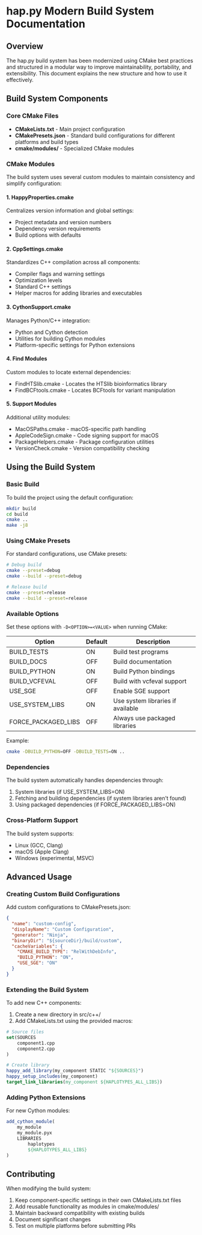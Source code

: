 # hap.py Modern Build System Documentation

## Overview

The hap.py build system has been modernized using CMake best practices and structured in a modular way to improve maintainability, portability, and extensibility. This document explains the new structure and how to use it effectively.

## Build System Components

### Core CMake Files

- **CMakeLists.txt** - Main project configuration
- **CMakePresets.json** - Standard build configurations for different platforms and build types
- **cmake/modules/** - Specialized CMake modules

### CMake Modules

The build system uses several custom modules to maintain consistency and simplify configuration:

#### 1. HappyProperties.cmake

Centralizes version information and global settings:

- Project metadata and version numbers
- Dependency version requirements
- Build options with defaults

#### 2. CppSettings.cmake

Standardizes C++ compilation across all components:

- Compiler flags and warning settings
- Optimization levels
- Standard C++ settings
- Helper macros for adding libraries and executables

#### 3. CythonSupport.cmake

Manages Python/C++ integration:

- Python and Cython detection
- Utilities for building Cython modules
- Platform-specific settings for Python extensions

#### 4. Find Modules

Custom modules to locate external dependencies:

- FindHTSlib.cmake - Locates the HTSlib bioinformatics library
- FindBCFtools.cmake - Locates BCFtools for variant manipulation

#### 5. Support Modules

Additional utility modules:

- MacOSPaths.cmake - macOS-specific path handling
- AppleCodeSign.cmake - Code signing support for macOS
- PackageHelpers.cmake - Package configuration utilities
- VersionCheck.cmake - Version compatibility checking

## Using the Build System

### Basic Build

To build the project using the default configuration:

```bash
mkdir build
cd build
cmake ..
make -j8
```

### Using CMake Presets

For standard configurations, use CMake presets:

```bash
# Debug build
cmake --preset=debug
cmake --build --preset=debug

# Release build
cmake --preset=release
cmake --build --preset=release
```

### Available Options

Set these options with `-D<OPTION>=<VALUE>` when running CMake:

| Option | Default | Description |
|--------|---------|-------------|
| BUILD_TESTS | ON | Build test programs |
| BUILD_DOCS | OFF | Build documentation |  
| BUILD_PYTHON | ON | Build Python bindings |
| BUILD_VCFEVAL | OFF | Build with vcfeval support |
| USE_SGE | OFF | Enable SGE support |
| USE_SYSTEM_LIBS | ON | Use system libraries if available |
| FORCE_PACKAGED_LIBS | OFF | Always use packaged libraries |

Example:

```bash
cmake -DBUILD_PYTHON=OFF -DBUILD_TESTS=ON ..
```

### Dependencies

The build system automatically handles dependencies through:

1. System libraries (if USE_SYSTEM_LIBS=ON)
2. Fetching and building dependencies (if system libraries aren't found)
3. Using packaged dependencies (if FORCE_PACKAGED_LIBS=ON)

### Cross-Platform Support

The build system supports:

- Linux (GCC, Clang)
- macOS (Apple Clang)
- Windows (experimental, MSVC)

## Advanced Usage

### Creating Custom Build Configurations

Add custom configurations to CMakePresets.json:

```json
{
  "name": "custom-config",
  "displayName": "Custom Configuration",
  "generator": "Ninja",
  "binaryDir": "${sourceDir}/build/custom",
  "cacheVariables": {
    "CMAKE_BUILD_TYPE": "RelWithDebInfo",
    "BUILD_PYTHON": "ON",
    "USE_SGE": "ON"
  }
}
```

### Extending the Build System

To add new C++ components:

1. Create a new directory in src/c++/
2. Add CMakeLists.txt using the provided macros:

```cmake
# Source files
set(SOURCES
    component1.cpp
    component2.cpp
)

# Create library
happy_add_library(my_component STATIC "${SOURCES}")
happy_setup_includes(my_component)
target_link_libraries(my_component ${HAPLOTYPES_ALL_LIBS})
```

### Adding Python Extensions

For new Cython modules:

```cmake
add_cython_module(
    my_module
    my_module.pyx
    LIBRARIES 
        haplotypes
        ${HAPLOTYPES_ALL_LIBS}
)
```

## Contributing

When modifying the build system:

1. Keep component-specific settings in their own CMakeLists.txt files
2. Add reusable functionality as modules in cmake/modules/
3. Maintain backward compatibility with existing builds
4. Document significant changes
5. Test on multiple platforms before submitting PRs
